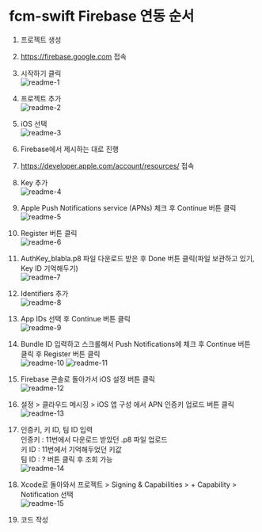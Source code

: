 # fcm-swift Firebase 연동 순서

1. 프로젝트 생성  
  
2. https://firebase.google.com 접속  
  
3. 시작하기 클릭  
![readme-1](./img/readme-1.png)
  
4. 프로젝트 추가  
![readme-2](./img/readme-2.png)
  
5. iOS 선택  
![readme-3](./img/readme-3.png)
  
6. Firebase에서 제시하는 대로 진행  
  
7. https://developer.apple.com/account/resources/ 접속  
  
8. Key 추가  
![readme-4](./img/readme-4.png)
  
9. Apple Push Notifications service (APNs) 체크 후 Continue 버튼 클릭  
![readme-5](./img/readme-5.png)
  
10. Register 버튼 클릭  
![readme-6](./img/readme-6.png)
  
11. AuthKey_blabla.p8 파일 다운로드 받은 후 Done 버튼 클릭(파일 보관하고 있기, Key ID 기억해두기)  
![readme-7](./img/readme-7.png)
  
12. Identifiers 추가  
![readme-8](./img/readme-8.png)
  
13. App IDs 선택 후 Continue 버튼 클릭  
![readme-9](./img/readme-9.png)
  
14. Bundle ID 입력하고 스크롤해서 Push Notifications에 체크 후 Continue 버튼 클릭 후 Register 버튼 클릭  
![readme-10](./img/readme-10.png)
![readme-11](./img/readme-11.png)
  
15. Firebase 콘솔로 돌아가서 iOS 설정 버튼 클릭  
![readme-12](./img/readme-12.png)
  
16. 설정 > 클라우드 메시징 > iOS 앱 구성 에서 APN 인증키 업로드 버튼 클릭  
![readme-13](./img/readme-13.png)
  
17.  인증키, 키 ID, 팀 ID 입력  
인증키 : 11번에서 다운로드 받았던 .p8 파일 업로드  
키 ID : 11번에서 기억해두었던 키값  
팀 ID : ? 버튼 클릭 후 조회 가능  
![readme-14](./img/readme-14.png)
  
18. Xcode로 돌아와서 프로젝트 > Signing & Capabilities > + Capability > Notification 선택  
![readme-15](./img/readme-15.png)
  
19. 코드 작성  
